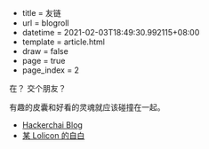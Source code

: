  - title = 友链
 - url = blogroll
 - datetime = 2021-02-03T18:49:30.992115+08:00
 - template = article.html
 - draw = false
 - page = true
 - page_index = 2

在？ 交个朋友？ 

有趣的皮囊和好看的灵魂就应该碰撞在一起。

- [Hackerchai Blog](https://blog.hackerchai.com/)
- [某 Lolicon 的自白](https://blog.sgdylan.com/)